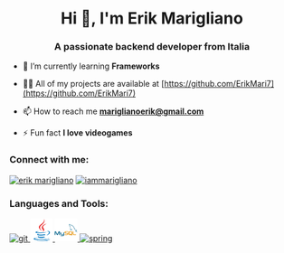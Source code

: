 <h1 align="center">Hi 👋, I'm Erik Marigliano</h1>
<h3 align="center">A passionate backend developer from Italia</h3>

- 🌱 I’m currently learning **Frameworks**

- 👨‍💻 All of my projects are available at [https://github.com/ErikMari7](https://github.com/ErikMari7)

- 📫 How to reach me **mariglianoerik@gmail.com**

- ⚡ Fun fact **I love videogames**

<h3 align="left">Connect with me:</h3>
<p align="left">
<a href="https://linkedin.com/in/erik marigliano" target="blank"><img align="center" src="https://raw.githubusercontent.com/rahuldkjain/github-profile-readme-generator/master/src/images/icons/Social/linked-in-alt.svg" alt="erik marigliano" height="30" width="40" /></a>
<a href="https://instagram.com/iammarigliano" target="blank"><img align="center" src="https://raw.githubusercontent.com/rahuldkjain/github-profile-readme-generator/master/src/images/icons/Social/instagram.svg" alt="iammarigliano" height="30" width="40" /></a>
</p>

<h3 align="left">Languages and Tools:</h3>
<p align="left"> <a href="https://git-scm.com/" target="_blank" rel="noreferrer"> <img src="https://www.vectorlogo.zone/logos/git-scm/git-scm-icon.svg" alt="git" width="40" height="40"/> </a> <a href="https://www.java.com" target="_blank" rel="noreferrer"> <img src="https://raw.githubusercontent.com/devicons/devicon/master/icons/java/java-original.svg" alt="java" width="40" height="40"/> </a> <a href="https://www.mysql.com/" target="_blank" rel="noreferrer"> <img src="https://raw.githubusercontent.com/devicons/devicon/master/icons/mysql/mysql-original-wordmark.svg" alt="mysql" width="40" height="40"/> </a> <a href="https://spring.io/" target="_blank" rel="noreferrer"> <img src="https://www.vectorlogo.zone/logos/springio/springio-icon.svg" alt="spring" width="40" height="40"/> </a> </p>
